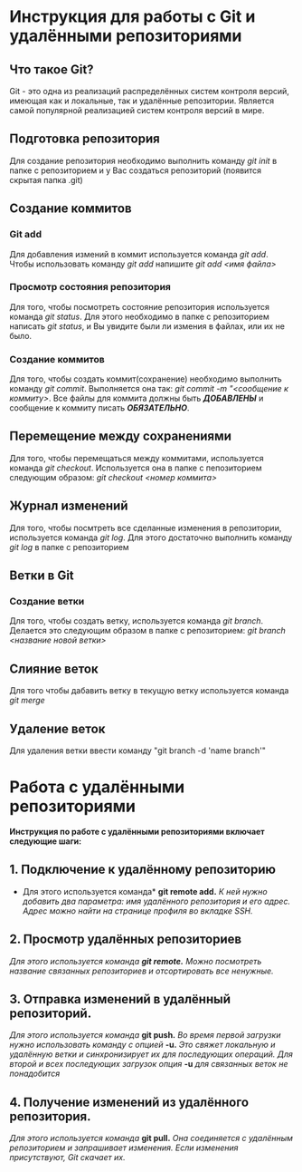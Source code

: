 # Инструкция для работы с Git и удалёнными репозиториями

## Что такое Git?
Git - это одна из реализаций распределённых систем контроля версий, имеющая как и локальные, так и удалённые репозитории. Является самой популярной реализацией систем контроля версий в мире.
## Подготовка репозитория
Для создание репозитория необходимо выполнить команду *git init*  в папке с репозиторием и у Вас создаться репозиторий (появится скрытая папка .git)

## Создание коммитов

### Git add
Для добавления измений в коммит используется команда *git add*. Чтобы использовать команду *git add* напишите *git add <имя файла>*

### Просмотр состояния репозитория
Для того, чтобы посмотреть состояние репозитория используется команда *git status*. Для этого необходимо в папке с репозиторием написать *git status*, и Вы увидите были ли измения в файлах, или их не было.

### Создание коммитов
Для того, чтобы создать коммит(сохранение) необходимо выполнить команду *git commit*. Выполняется она так: *git commit -m "<сообщение к коммиту>*. Все файлы для коммита должны быть ***ДОБАВЛЕНЫ*** и сообщение к коммиту писать ***ОБЯЗАТЕЛЬНО***.

## Перемещение между сохранениями
Для того, чтобы перемещаться между коммитами, используется команда *git checkout*. Используется она в папке с пепозиторием следующим образом: *git checkout <номер коммита>*

## Журнал изменений
Для того, чтобы посмтреть все сделанные изменения в репозитории, используется команда *git log*. Для этого достаточно выполнить команду *git log* в папке с репозиторием

## Ветки в Git

### Создание ветки

Для того, чтобы создать ветку, используется команда *git branch*. Делается это следующим образом в папке с репозиторием: *git branch <название новой ветки>*

## Слияние веток

Для того чтобы дабавить ветку в текущую ветку используется команда *git merge <name branch>*

## Удаление веток
Для удаления ветки ввести команду "git branch -d 'name branch'"
# Работа с удалёнными репозиториями
**Инструкция по работе с удалёнными репозиториями включает следующие шаги:**
## 1. Подключение к удалённому репозиторию
* Для этого используется команда* **git remote add.** *К ней нужно добавить два параметра: имя удалённого репозитория и его адрес. Адрес можно найти на странице профиля во вкладке SSH.* 
## 2.	Просмотр удалённых репозиториев
*Для этого используется команда **git remote.** Можно посмотреть название связанных репозиториев и отсортировать все ненужные.*
## 3.	Отправка изменений в удалённый репозиторий. 
*Для этого используется команда* **git push.** *Во время первой загрузки нужно использовать команду с опцией* **-u.** *Это свяжет локальную и удалённую ветки и синхронизирует их для последующих операций. Для второй и всех последующих загрузок опция* **-u** *для связанных веток не понадобится*
## 4. Получение изменений из удалённого репозитория. 
*Для этого используется команда* **git pull.** *Она соединяется с удалённым репозиторием и запрашивает изменения. Если изменения присутствуют, Git скачает их.*